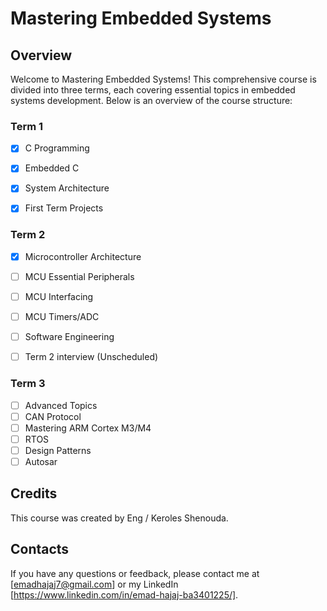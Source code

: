 # Mastering Embedded Systems

## Overview

Welcome to Mastering Embedded Systems! This comprehensive course is divided into three terms, each covering essential topics in embedded systems development. Below is an overview of the course structure:


### Term 1

- [x] C Programming
- [x] Embedded C
- [x] System Architecture
- [x] First Term Projects


### Term 2

- [x] Microcontroller Architecture
- [ ] MCU Essential Peripherals
- [ ] MCU Interfacing
- [ ] MCU Timers/ADC
- [ ] Software Engineering
- [ ] Term 2 interview (Unscheduled)


### Term 3

- [ ] Advanced Topics
- [ ] CAN Protocol
- [ ] Mastering ARM Cortex M3/M4
- [ ] RTOS
- [ ] Design Patterns
- [ ] Autosar

## Credits

This course was created by Eng / Keroles Shenouda.

## Contacts

If you have any questions or feedback, please contact me at [emadhajaj7@gmail.com]
or my LinkedIn [https://www.linkedin.com/in/emad-hajaj-ba3401225/].
